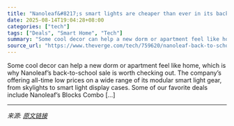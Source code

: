 ```yaml
---
title: "Nanoleaf&#8217;s smart lights are cheaper than ever in its back-to-school sale"
date: 2025-08-14T19:04:28+08:00
categories: ["tech"]
tags: ["Deals", "Smart Home", "Tech"]
summary: "Some cool decor can help a new dorm or apartment feel like home, which is why Nanoleaf’s back-to-school sale is worth checking out. The company’s offering all-time low prices on a wide range of its mo"
source_url: "https://www.theverge.com/tech/759620/nanoleaf-back-to-school-deal-sale"
---
```


Some cool decor can help a new dorm or apartment feel like home, which is why Nanoleaf’s back-to-school sale is worth checking out. The company’s offering all-time low prices on a wide range of its modular smart light gear, from skylights to smart light display cases. Some of our favorite deals include Nanoleaf’s Blocks Combo [&#8230;]

---

*来源: [原文链接](https://www.theverge.com/tech/759620/nanoleaf-back-to-school-deal-sale)*
